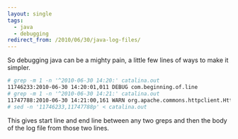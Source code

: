 ```yaml
---
layout: single
tags:
  - java
  - debugging
redirect_from: /2010/06/30/java-log-files/
---
```


So debugging java can be a mighty pain, a little few lines of ways to make
it simpler.

```bash
# grep -m 1 -n '^2010-06-30 14:20:' catalina.out
11746233:2010-06-30 14:20:01,011 DEBUG com.beginning.of.line
# grep -m 1 -n '^2010-06-30 14:21:' catalina.out
11747788:2010-06-30 14:21:00,161 WARN org.apache.commons.httpclient.HttpMethodBase - Going to buffer response body of large or unknown size. Using getResponseBodyAsStream instead is recommended
# sed -n '11746233,11747788p' < catalina.out
```

This gives start line and end line between any two greps and then the body of the log file from those two lines.
